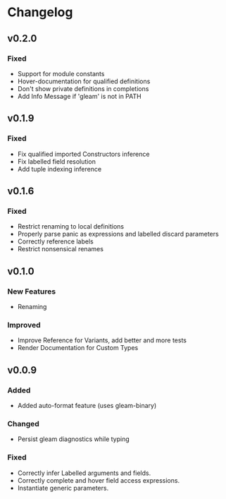 # Changelog

## v0.2.0

### Fixed
- Support for module constants
- Hover-documentation for qualified definitions
- Don't show private definitions in completions
- Add Info Message if 'gleam' is not in PATH

## v0.1.9

### Fixed
- Fix qualified imported Constructors inference
- Fix labelled field resolution
- Add tuple indexing inference

## v0.1.6

### Fixed
- Restrict renaming to local definitions
- Properly parse panic as expressions and labelled discard parameters
- Correctly reference labels
- Restrict nonsensical  renames

## v0.1.0

### New Features

- Renaming

### Improved

- Improve Reference for Variants, add better and more tests
- Render Documentation for Custom Types

## v0.0.9

### Added

- Added auto-format feature (uses gleam-binary)

### Changed

- Persist gleam diagnostics while typing

### Fixed

- Correctly infer Labelled arguments and fields.
- Correctly complete and hover field access expressions.
- Instantiate generic parameters.
